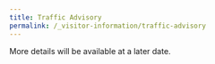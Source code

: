 ```yaml
---
title: Traffic Advisory
permalink: /_visitor-information/traffic-advisory
---
```


More details will be available at a later date.
